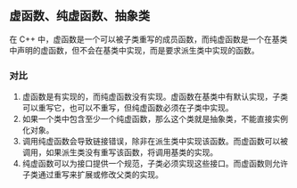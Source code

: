 ## 虚函数、纯虚函数、抽象类

在 C++ 中，虚函数是一个可以被子类重写的成员函数，而纯虚函数是一个在基类中声明的虚函数，但不会在基类中实现，而是要求派生类中实现的函数。

### 对比
1. 虚函数是有实现的，而纯虚函数没有实现。虚函数在基类中有默认实现，子类可以重写它，也可以不重写，但纯虚函数必须在子类中实现。
2. 如果一个类中包含至少一个纯虚函数，那么这个类就是抽象类，不能直接实例化对象。
3. 调用纯虚函数会导致链接错误，除非在派生类中实现该函数。而虚函数可以被调用，如果派生类没有重写该函数，将调用基类的实现。
4. 纯虚函数可以为接口提供一个规范，子类必须实现这些接口。而虚函数则允许子类通过重写来扩展或修改父类的实现。





